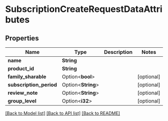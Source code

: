 # SubscriptionCreateRequestDataAttributes

## Properties

Name | Type | Description | Notes
------------ | ------------- | ------------- | -------------
**name** | **String** |  | 
**product_id** | **String** |  | 
**family_sharable** | Option<**bool**> |  | [optional]
**subscription_period** | Option<**String**> |  | [optional]
**review_note** | Option<**String**> |  | [optional]
**group_level** | Option<**i32**> |  | [optional]

[[Back to Model list]](../README.md#documentation-for-models) [[Back to API list]](../README.md#documentation-for-api-endpoints) [[Back to README]](../README.md)


